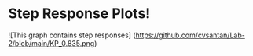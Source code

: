 # Step Response Plots!

![This graph contains step responses] (https://github.com/cvsantan/Lab-2/blob/main/KP_0.835.png)

